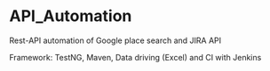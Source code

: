 # API_Automation

Rest-API automation of Google place search and JIRA API

Framework: TestNG, Maven, Data driving (Excel) and CI with Jenkins
